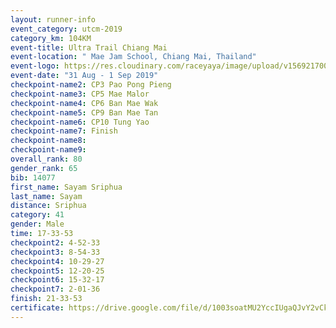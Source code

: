 ```yaml
---
layout: runner-info 
event_category: utcm-2019 
category_km: 104KM 
event-title: Ultra Trail Chiang Mai 
event-location: " Mae Jam School, Chiang Mai, Thailand" 
event-logo: https://res.cloudinary.com/raceyaya/image/upload/v1569217001/logo/ultra-trail-chiangmai_ay7efp.jpg 
event-date: "31 Aug - 1 Sep 2019" 
checkpoint-name2: CP3 Pao Pong Pieng 
checkpoint-name3: CP5 Mae Malor 
checkpoint-name4: CP6 Ban Mae Wak  
checkpoint-name5: CP9 Ban Mae Tan 
checkpoint-name6: CP10 Tung Yao 
checkpoint-name7: Finish 
checkpoint-name8: 
checkpoint-name9: 
overall_rank: 80
gender_rank: 65
bib: 14077
first_name: Sayam Sriphua
last_name: Sayam
distance: Sriphua
category: 41
gender: Male
time: 17-33-53
checkpoint2: 4-52-33
checkpoint3: 8-54-33
checkpoint4: 10-29-27
checkpoint5: 12-20-25
checkpoint6: 15-32-17
checkpoint7: 2-01-36
finish: 21-33-53
certificate: https://drive.google.com/file/d/1003soatMU2YccIUgaQJvY2vCkGQBxUnG/view?usp=sharing
---
```

